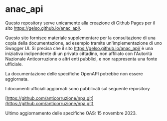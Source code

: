 # anac_api

Questo repository serve unicamente alla creazione di Github Pages per il sito 
https://gelso.github.io/anac_api/.

Questo sito fornisce materiale supplementare per la consultazione di una copia della documentazione, ad esempio tramite un'implementazione di uno Swagger UI.
Si precisa che il sito https://gelso.github.io/anac_api/ è una iniziativa indipendente di un privato cittadino, non affiliato con l'Autorità Nazionale Anticorruzione o altri enti pubblici, 
e non rappresenta una fonte ufficiale.

La documentazione delle specifiche OpenAPI potrebbe non essere aggiornata.

I documenti ufficiali aggiornati sono pubblicati sul seguente repository

[https://github.com/anticorruzione/npa.git](https://github.com/anticorruzione/npa.git)


Ultimo aggiornamento delle specifiche OAS:
15 novembre 2023.
